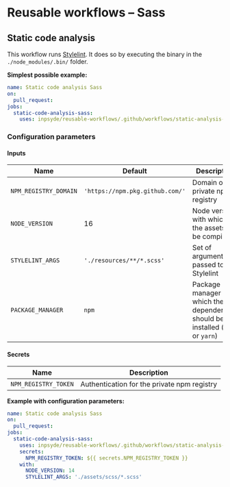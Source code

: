 # Reusable workflows – Sass

## Static code analysis

This workflow runs [Stylelint](https://stylelint.io/). It does so by executing the binary in
the `./node_modules/.bin/` folder.

**Simplest possible example:**

```yml
name: Static code analysis Sass
on:
  pull_request:
jobs:
  static-code-analysis-sass:
    uses: inpsyde/reusable-workflows/.github/workflows/static-analysis-sass.yml@main
```

### Configuration parameters

#### Inputs

| Name                  | Default                         | Description                                                                       |
|-----------------------|---------------------------------|-----------------------------------------------------------------------------------|
| `NPM_REGISTRY_DOMAIN` | `'https://npm.pkg.github.com/'` | Domain of the private npm registry                                                |
| `NODE_VERSION`        | 16                              | Node version with which the assets will be compiled                               |
| `STYLELINT_ARGS`      | `'./resources/**/*.scss'`       | Set of arguments passed to Stylelint                                              |
| `PACKAGE_MANAGER`     | `npm`                           | Package manager with which the dependencies should be installed (`npm` or `yarn`) |

#### Secrets

| Name                 | Description                                 |
|----------------------|---------------------------------------------|
| `NPM_REGISTRY_TOKEN` | Authentication for the private npm registry |

**Example with configuration parameters:**

```yml
name: Static code analysis Sass
on:
  pull_request:
jobs:
  static-code-analysis-sass:
    uses: inpsyde/reusable-workflows/.github/workflows/static-analysis-sass.yml@main
    secrets:
      NPM_REGISTRY_TOKEN: ${{ secrets.NPM_REGISTRY_TOKEN }}
    with:
      NODE_VERSION: 14
      STYLELINT_ARGS: './assets/scss/*.scss'
```
